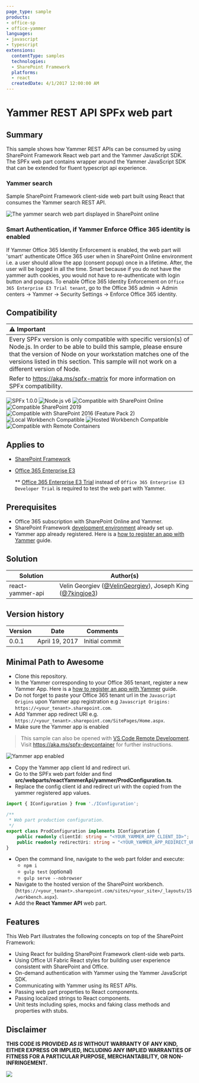 ```yaml
---
page_type: sample
products:
- office-sp
- office-yammer
languages:
- javascript
- typescript
extensions:
  contentType: samples
  technologies:
  - SharePoint Framework
  platforms:
  - react
  createdDate: 4/1/2017 12:00:00 AM
---
```

# Yammer REST API SPFx web part #

## Summary

This sample shows how Yammer REST APIs can be consumed by using SharePoint Framework React web part and the Yammer JavaScript SDK. The SPFx web part contains wrapper around the Yammer JavaScript SDK that can be extended for fluent typescript api experience.

### Yammer search

Sample SharePoint Framework client-side web part built using React that consumes the Yammer search REST API.

![The yammer search web part displayed in SharePoint online](./assets/spfx-yammer-api-webpart.jpg)

### Smart Authentication, if Yammer Enforce Office 365 identity is enabled

If Yammer Office 365 Identity Enforcement is enabled, the web part will 'smart' authenticate Office 365 user when in SharePoint Online environment i.e. a user should allow the app (consent popup) once in a lifetime. After, the user will be logged in all the time. Smart because if you do not have the yammer auth cookies, you would not have to re-authenticate with login button and popups.
To enable Office 365 Identity Enforcement on `Office 365 Enterprise E3 Trial tenant`, go to the Office 365 admin -> Admin centers -> Yammer -> Security Settings -> Enforce Office 365 identity.


## Compatibility

| :warning: Important          |
|:---------------------------|
| Every SPFx version is only compatible with specific version(s) of Node.js. In order to be able to build this sample, please ensure that the version of Node on your workstation matches one of the versions listed in this section. This sample will not work on a different version of Node.|
|Refer to <https://aka.ms/spfx-matrix> for more information on SPFx compatibility.   |

![SPFx 1.0.0](https://img.shields.io/badge/SPFx-1.0.0-green.svg)
![Node.js v6](https://img.shields.io/badge/Node.js-v6-green.svg) 
![Compatible with SharePoint Online](https://img.shields.io/badge/SharePoint%20Online-Compatible-green.svg)
![Compatible SharePoint 2019](https://img.shields.io/badge/SharePoint%20Server%202019-Compatible-green.svg)
![Compatible with SharePoint 2016 (Feature Pack 2)](https://img.shields.io/badge/SharePoint%20Server%202016%20(Feature%20Pack%202)-Compatible-green.svg)
![Local Workbench Compatible](https://img.shields.io/badge/Local%20Workbench-Compatible-green.svg)
![Hosted Workbench Compatible](https://img.shields.io/badge/Hosted%20Workbench-Compatible-green.svg)
![Compatible with Remote Containers](https://img.shields.io/badge/Remote%20Containers-Compatible-green.svg)

## Applies to

* [SharePoint Framework](https://learn.microsoft.com/sharepoint/dev/spfx/sharepoint-framework-overview)
* [Office 365 Enterprise E3](https://learn.microsoft.com/sharepoint/dev/spfx/set-up-your-developer-tenant)
 
  ** [Office 365 Enterprise E3 Trial](https://products.office.com/en-ie/business/office-365-enterprise-e3-business-software) instead of `Office 365 Enterprise E3 Developer Trial` is required to test the web part with Yammer.

## Prerequisites

- Office 365 subscription with SharePoint Online and Yammer.
- SharePoint Framework [development environment](https://learn.microsoft.com/sharepoint/dev/spfx/set-up-your-development-environment) already set up.
- Yammer app already registered. Here is a [how to register an app with Yammer](https://developer.yammer.com/docs/app-registration) guide.

## Solution

Solution|Author(s)
--------|---------
react-yammer-api | Velin Georgiev ([@VelinGeorgiev](https://twitter.com/velingeorgiev)), Joseph King ([@7kingjoe3](https://twitter.com/7kingjoe3))

## Version history

Version|Date|Comments
-------|----|--------
0.0.1|April 19, 2017 | Initial commit


## Minimal Path to Awesome

- Clone this repository.
- In the Yammer corresponding to your Office 365 tenant, register a new Yammer App. Here is a [how to register an app with Yammer](https://developer.yammer.com/docs/app-registration) guide.
- Do not forget to paste your Office 365 tenant url in the `Javascript Origins` upon Yammer app registration e.g `Javascript Origins: https://<your_tenant>.sharepoint.com`.
- Add Yammer app redirect URI e.g. `https://<your_tenant>.sharepoint.com/SitePages/Home.aspx`.
- Make sure the Yammer app is enabled

>  This sample can also be opened with [VS Code Remote Development](https://code.visualstudio.com/docs/remote/remote-overview). Visit https://aka.ms/spfx-devcontainer for further instructions.

![Yammer app enabled](./assets/yammer-enabled-screen.png)

- Copy the Yammer app client Id and redirect uri.
- Go to the SPFx web part folder and find **src/webparts/reactYammerApi/yammer/ProdConfiguration.ts**.
- Replace the config client id and redirect uri with the copied from the yammer registered app values.
```typescript
import { IConfiguration } from './IConfiguration';

/**
 * Web part production configuration.
 */
export class ProdConfiguration implements IConfiguration {
    public readonly clientId: string = "<YOUR_YAMMER_APP_CLIENT_ID>";
    public readonly redirectUri: string = "<YOUR_YAMMER_APP_REDIRECT_URI>";
}
```
- Open the command line, navigate to the web part folder and execute:
    - `npm i`
    - `gulp test` (optional)
    - `gulp serve --nobrowser`
- Navigate to the hosted version of the SharePoint workbench. (`https://<your_tenant>.sharepoint.com/sites/<your_site>/_layouts/15/workbench.aspx`).
- Add the **React Yammer API** web part.

## Features

This Web Part illustrates the following concepts on top of the SharePoint Framework:

- Using React for building SharePoint Framework client-side web parts.
- Using Office UI Fabric React styles for building user experience consistent with SharePoint and Office.
- On-demand authentication with Yammer using the Yammer JavaScript SDK.
- Communicating with Yammer using its REST APIs.
- Passing web part properties to React components.
- Passing localized strings to React components.
- Unit tests including spies, mocks and faking class methods and properties with stubs.


## Disclaimer

**THIS CODE IS PROVIDED *AS IS* WITHOUT WARRANTY OF ANY KIND, EITHER EXPRESS OR IMPLIED, INCLUDING ANY IMPLIED WARRANTIES OF FITNESS FOR A PARTICULAR PURPOSE, MERCHANTABILITY, OR NON-INFRINGEMENT.**


<img src="https://pnptelemetry.azurewebsites.net/sp-dev-fx-webparts/samples/react-yammer-api" />

